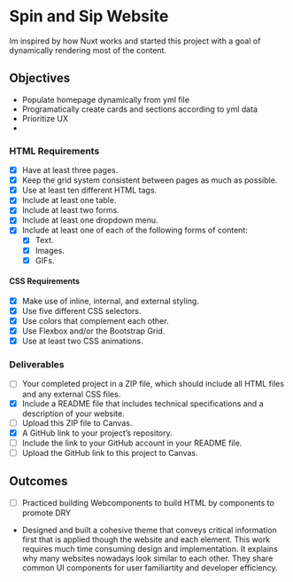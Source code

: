 # Spin and Sip Website
Im inspired by how Nuxt works and started this project with a goal of dynamically rendering most of the content.

## Objectives
- Populate homepage dynamically from yml file
- Programatically create cards and sections according to yml data
- Prioritize UX
- 
### HTML Requirements
- [x] Have at least three pages.
- [x] Keep the grid system consistent between pages as much as possible.
- [x] Use at least ten different HTML tags.
- [x] Include at least one table.
- [x] Include at least two forms.
- [x] Include at least one dropdown menu.
- [x] Include at least one of each of the following forms of content: 
    - [x] Text.
    - [x] Images.
    - [x] GIFs.
#### CSS Requirements
- [x] Make use of inline, internal, and external styling.
- [x] Use five different CSS selectors.
- [x] Use colors that complement each other.
- [x] Use Flexbox and/or the Bootstrap Grid.
- [x] Use at least two CSS animations.

### Deliverables
- [ ] Your completed project in a ZIP file, which should include all HTML files and any external CSS files. 
- [x] Include a README file that includes technical specifications and a description of your website.
- [ ] Upload this ZIP file to Canvas.
- [x] A GitHub link to your project’s repository.
- [ ] Include the link to your GitHub account in your README file.
- [ ] Upload the GitHub link to this project to Canvas.

## Outcomes
- [ ] Practiced building Webcomponents to build HTML by components to promote DRY
- Designed and built a cohesive theme that conveys critical information first that is applied though the website and each element. This work requires much time consuming design and implementation. It explains why many websites nowadays look similar to each other. They share common UI components for user familiartity and developer efficiency.   